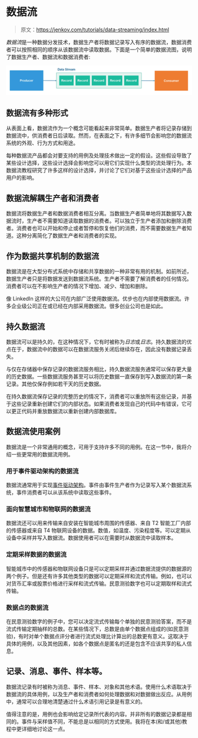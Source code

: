 # 数据流

> 原文：<https://jenkov.com/tutorials/data-streaming/index.html>

*数据流*是一种数据分发技术，数据生产者将数据记录写入有序的数据流，数据消费者可以按照相同的顺序从该数据流中读取数据。下面是一个简单的数据流图，说明了数据生产者、数据流和数据消费者:

![Data stream of records with a data producer and consumer.](img/cc5cb554b050ed8b460f5972269accc0.png)

## 数据流有多种形式

从表面上看，数据流作为一个概念可能看起来非常简单。数据生产者将记录存储到数据流中，供消费者日后读取。然而，在表面之下，有许多细节会影响您的数据流系统的外观、行为方式和用途。

每种数据流产品都会对要支持的用例及处理技术做出一定的假设。这些假设导致了某些设计选择，这些设计选择会影响您可以用它们实现什么类型的流处理行为。本数据流教程研究了许多这样的设计选择，并讨论了它们对基于这些设计选择的产品用户的影响。

## 数据流解耦生产者和消费者

数据流将数据生产者和数据消费者相互分离。当数据生产者简单地将其数据写入数据流时，生产者不需要知道读取数据的消费者。可以独立于生产者添加和删除消费者。消费者也可以开始和停止或者暂停和恢复他们的消费，而不需要数据生产者知道。这种分离简化了数据生产者和消费者的实现。

## 作为数据共享机制的数据流

数据流是在大型分布式系统中存储和共享数据的一种非常有用的机制。如前所述，数据生产者只是将数据发送到数据流系统。生产者不需要了解消费者的任何情况。消费者可以在不影响生产者的情况下增加、减少、增加和删除。

像 LinkedIn 这样的大公司在内部广泛使用数据流。优步也在内部使用数据流。许多企业级公司正在或已经在内部采用数据流。很多创业公司也是如此。

## 持久数据流

数据流可以是持久的，在这种情况下，它有时被称为*日志*或*日志*。持久数据流的优点在于，数据流中的数据可以在数据流服务关闭后继续存在，因此没有数据记录丢失。

与仅在存储器中保存记录的数据流服务相比，持久数据流服务通常可以保存更大量的历史数据。一些数据流服务甚至可以将历史数据一直保存到写入数据流的第一条记录。其他仅保存例如若干天的历史数据。

在持久数据流保存记录的完整历史的情况下，消费者可以重放所有这些记录，并基于这些记录重新创建它们的内部状态。如果消费者发现自己的代码中有错误，它可以更正代码并重放数据流以重新创建内部数据库。

## 数据流使用案例

数据流是一个非常通用的概念，可用于支持许多不同的用例。在这一节中，我将介绍一些更常用的数据流用例。

### 用于事件驱动架构的数据流

数据流通常用于实现[事件驱动架构](/software-architecture/event-driven-architecture.html)。事件由事件生产者作为记录写入某个数据流系统，事件消费者可以从该系统中读取这些事件。

### 面向智慧城市和物联网的数据流

数据流还可以用来传输来自安装在智能城市周围的传感器、来自 T2 智能工厂内部的传感器或来自 T4 物联网设备的数据。数值，如温度、污染程度等。可以定期从设备中采样并写入数据流。数据使用者可以在需要时从数据流中读取样本。

### 定期采样数据的数据流

智能城市中的传感器和物联网设备只是可以定期采样并通过数据流提供的数据源的两个例子。但是还有许多其他类型的数据可以定期采样和流式传输。例如，也可以对货币汇率或股票价格进行采样和流式传输。民意测验数字也可以定期取样和流式传输。

### 数据点的数据流

在民意测验数字的例子中，您可以决定流式传输每个单独的民意测验答案，而不是流式传输定期抽样的总数。在某些情况下，总数是由单个数据点组成的(如民意测验)，有时对单个数据点评分者进行流式处理比计算出的总数更有意义。这取决于具体的用例，以及其他因素，如各个数据点是匿名的还是包含不应该共享的私人信息。

## 记录、消息、事件、样本等。

数据流记录有时被称为消息、事件、样本、对象和其他术语。使用什么术语取决于数据流的具体用例，以及生产者和消费者如何处理数据和对数据做出反应。从用例中，通常可以合理地清楚通过什么术语引用记录是有意义的。

值得注意的是，用例也会影响给定记录所代表的内容。并非所有的数据记录都是相同的。事件与采样值不同，不能总是以相同的方式使用。我将在本(和/或其他)教程中更详细地讨论这一点。